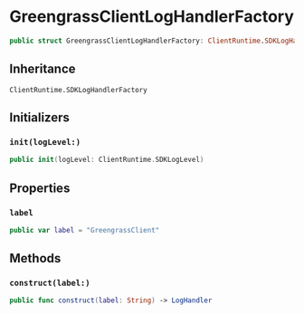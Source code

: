 # GreengrassClientLogHandlerFactory

``` swift
public struct GreengrassClientLogHandlerFactory: ClientRuntime.SDKLogHandlerFactory 
```

## Inheritance

`ClientRuntime.SDKLogHandlerFactory`

## Initializers

### `init(logLevel:)`

``` swift
public init(logLevel: ClientRuntime.SDKLogLevel) 
```

## Properties

### `label`

``` swift
public var label = "GreengrassClient"
```

## Methods

### `construct(label:)`

``` swift
public func construct(label: String) -> LogHandler 
```
